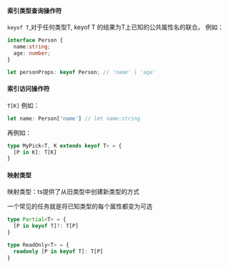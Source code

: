 #### 索引类型查询操作符

`keyof T`,对于任何类型T, keyof T 的结果为T上已知的公共属性名的联合。
例如：
```ts
interface Person {
  name:string;
  age: number;
}

let personProps: keyof Person; // 'name' | 'age'
```

#### 索引访问操作符

`T[K]` 例如：
```ts
let name: Person['name'] // let name:string
```

再例如：
```ts
type MyPick<T, K extends keyof T> = {
  [P in K]: T[K]
}

```

#### 映射类型

映射类型：ts提供了从旧类型中创建新类型的方式

一个常见的任务就是将已知类型的每个属性都变为可选
```ts
type Partial<T> = {
  [P in keyof T]?: T[P]
}

```
```ts
type ReadOnly<T> = {
  readonly [P in keyof T]: T[P]
}
```





